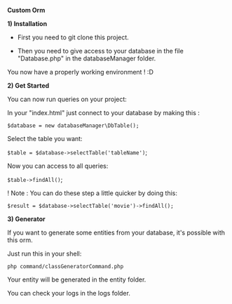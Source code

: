 **Custom Orm**

**1) Installation**

- First you need to git clone this project.

- Then you need to give access to your database in the file "Database.php" in the databaseManager folder.

You now have a properly working environment ! :D 

**2) Get Started**

You can now run queries on your project: 

In your "index.html" just connect to your database by making this :

`$database = new databaseManager\DbTable();`

Select the table you want:

`$table = $database->selectTable('tableName')`;

Now you can access to all queries:

`$table->findAll()`;

! Note : You can do these step a little quicker by doing this:
 
`$result = $database->selectTable('movie')->findAll();`

**3) Generator**

If you want to generate some entities from your database, it's possible with this orm.

Just run this in your shell:

`php command/classGeneratorCommand.php`

Your entity will be generated in the entity folder.

You can check your logs in the logs folder.